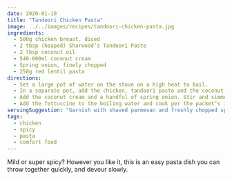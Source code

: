 ```yaml
---
date: 2020-01-10
title: "Tandoori Chicken Pasta"
image: ../../images/recipes/tandoori-chicken-pasta.jpg
ingredients:
  - 500g chicken breast, diced
  - 2 tbsp (heaped) Sharwood’s Tandoori Paste
  - 2 tbsp coconut oil
  - 540-600ml coconut cream
  - Spring onion, finely chopped
  - 250g red lentil pasta
directions:
  - Set a large pot of water on the stove on a high heat to boil.
  - In a separate pot, add the chicken, tandoori paste and the coconut oil and mix thoroughly. Once combined, cook on a medium-to-high heat until the chicken has cooked through.
  - Add the coconut cream and a handful of spring onion. Stir and simmer for 10 minutes.
  - Add the fettuccine to the boiling water and cook per the packet’s instructions. Drain the pasta and combine with the tandoori chicken.
servingSuggestion: "Garnish with shaved parmesan and freshly chopped spring onion and serve with a side of roti bread."
tags:
  - chicken
  - spicy
  - pasta
  - comfort food
---
```


Mild or super spicy? However you like it, this is an easy pasta dish you can throw together quickly, and devour slowly.
